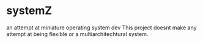 # systemZ

an attempt at  miniature operating system dev
This project doesnt make any attempt at being flexible or a  multiarchitechtural system.
